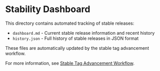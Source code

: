 # Stability Dashboard

This directory contains automated tracking of stable releases:

- `dashboard.md` - Current stable release information and recent history
- `history.json` - Full history of stable releases in JSON format

These files are automatically updated by the stable tag advancement workflow.

For more information, see [Stable Tag Advancement Workflow](../workflows/stable-tag-advancement.md).